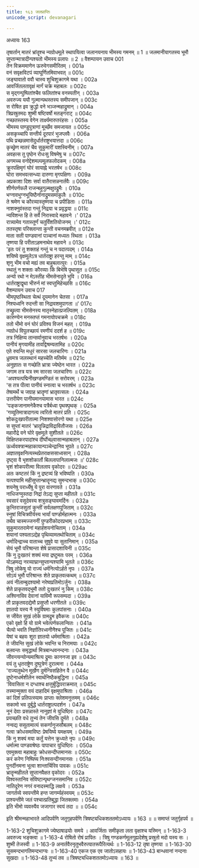 ```yaml
---
title: १६३ जलप्राप्तिः
unicode_script: devanagari

---
```



अध्यायः 163

तृषार्तान् मातरं भ्रांतॄश्च न्यग्रोधमूले स्थापयित्वा जलानयनाय भीमस्य गमनम् ॥ 1 ॥ जलमानीयागतस्य भूमौ सुप्तान्मात्रादीन्पश्यतो भीमस्य प्रलापः ॥ 2 ॥
वैशम्पायन उवाच 	001  
तेन विक्रममाणेन ऊरुवेगसमीरितम् ।	001a  
वनं सवृक्षविटपं व्याघूर्णितमिवाभवत् ॥	001c  
जङ्घावातो ववौ चास्य शुचिशुक्रागमे यथा ।	002a  
आवर्जितलतावृक्षं मार्गं चक्रे महाबलः ॥	002c  
स मृद्गन्पुष्पितांश्चैव फलितांश्च वनस्पतीन् ।	003a  
अवरुज्य ययौ गुल्मान्पथस्तस्य समीपजान् ॥	003c  
स रोषित इव क्रुद्धो वने भञ्जन्महाद्रुमान् ।	004a  
त्रिप्रस्रुतमदः शुष्मी षष्टिवर्षो मतङ्गराट् ॥	004c  
गच्छतस्तस्य वेगेन तार्क्ष्यमारुतरंहसः ।	005a  
भीमस्य पाण्डुपुत्राणां मूर्च्छेव समजायत ॥	005c  
असकृच्चापि सन्तीर्य दूरपारं भुजप्लवैः ।	006a  
पथि प्रच्छन्नमासेदुर्धार्तराष्ट्रभयात्तदा ॥	006c  
कृच्छ्रेण मातरं चैव सुकुमारीं यशस्विनीम् ।	007a  
अवहत्स तु पृष्ठेन रोधःसु विषमेषु च ॥	007c  
अगमच्च वनोद्देशमल्पमूलफलोदकम् ।	008a  
क्रूरपक्षिमृगं घोरं सायाह्ने भरतर्षभ ॥	008c  
घोरा समभवत्सन्ध्या दारुणा मृगपक्षिणः ।	009a  
अप्रकाशा दिशः सर्वा वातैरासन्ननार्तवैः ॥	009c  
शीर्णपर्णफलै राजन्बहुगुल्मक्षुपद्रुमैः ।	010a  
भग्नावभुग्नभूयिष्ठैर्नानाद्रुमसमाकुलैः ॥	010c  
ते श्रमेण च कौरव्यास्तृष्णया च प्रपीडिताः ।	011a  
नाशक्नुवंस्तदा गन्तुं निद्रया च प्रवृद्धया ॥	011c  
न्यविशन्त हि ते सर्वे निरास्वादे महावने ।\'	012a  
रात्र्यामेव गतास्तूर्णं चतुर्विंशतियोजनम् ।\'	012c  
ततस्तृषा परिक्लान्ता कुन्ती वचनमब्रवीत् ॥	012e  
माता सती पाण्डवानां पञ्चानां मध्यतः स्थिता ।	013a  
तृष्णया हि परीताऽहमनाथेव महावने ॥	013c  
\'इतः परं तु शक्ताहं गन्तुं च न पदात्पदम् ।	014a  
शयिष्ये वृक्षमूलेऽत्र धार्तराष्ट्रा हरन्तु माम् ॥	014c  
शृणु भीम वचो मह्यं तव बाहुबलात्पुरः ।	015a  
स्थातुं न शक्ताः कौरव्याः किं बिभेषि पृथासुत ॥	015c  
अन्यो रथो न मेऽस्तीह भीमसेनादृते भुवि ।	016a  
धार्तराष्ट्राद्वृथा भीरुर्न मां स्वप्तुमिहेच्छसि ॥	016c  
वैशम्पायन उवाच 	017  
भीमपृष्ठस्थिता चेत्थं दूयमानेन चेतसा ।	017a  
निश्यध्वनि रुदन्ती सा निद्रावशमुपागता ॥\'	017c  
तच्छ्रुत्वा भीमसेनस्य मातृस्नेहात्प्रजल्पितम् ।	018a  
कारुण्येन मनस्तप्तं गमनायोपचक्रमे ॥	018c  
ततो भीमो वनं घोरं प्रविश्य विजनं महत् ।	019a  
न्यग्रोधं विपुलच्छायं रमणीयं ददर्श ह ॥	019c  
तत्र निक्षिप्य तान्सर्वानुवाच भरतर्षभः ।	020a  
पानीयं मृगयामीह तावद्विश्रम्यतामिह ॥	020c  
एते रुवन्ति मधुरं सारसा जलचारिणः ।	021a  
ध्रुवमत्र जलस्थानं महच्चेति मतिर्मम ॥	021c  
अनुज्ञातः स गच्छेति भ्रात्रा ज्येष्ठेन भारत ।	022a  
जगाम तत्र यत्र स्म सारसा जलचारिणः ॥	022c  
\'अपश्यत्पद्मिनीखण्डमण्डितं स सरोवरम् ।	023a  
\'स तत्र पीत्वा पानीयं स्नात्वा च भरतर्षभ ॥	023c  
तेषामर्थे च जग्राह भ्रातॄणां भ्रातृवत्सलः ।	024a  
उत्तरीयेण पानीयमानयामास भारत ॥	024c  
\'पङ्कजानामनेकैश्च पत्रैर्बध्वा पृथक्पृथक् ।	025a  
\'गव्यूतिमात्रादागत्य त्वरितो मातरं प्रति ।	025c  
शोकदुःखपरीतात्मा निशश्वासोरगो यथा ॥	025e  
स सुप्तां मातरं \'भ्रातॄन्निद्राविद्रावितौजसः ।	026a  
महारौद्रे वने घोरे वृक्षमूले सुशीतले ॥	026c  
विक्षिप्तकरपादांश्च दीर्घोच्छ्वासान्महाबलान् ।	027a  
ऊर्ध्ववक्त्रान्महाकायान्पञ्चेन्द्रानिव भूपते ॥	027c  
अज्ञातवृक्षनित्यस्थप्रेतराक्षससाध्वसान् ।	028a  
दृष्ट्वा वै भृशशोकार्तो बिललापानिलात्मजः ॥\'	028c  
भृशं शोकपरीत्मा विललाप वृकोदरः ॥	029ac  
अतः कष्टतरं किं नु द्रष्टव्यं हि भविष्यति ।	030a  
यत्पश्यामि महीसुप्तान्भ्रातॄनद्य सुमन्दभाक् ॥	030c  
शयनेषु परार्ध्येषु ये पुरा वारणावते ।	031a  
नाधिजग्मुस्तदा निद्रां तेऽद्य सुप्ता महीतले ॥	031c  
स्वसारं वसुदेवस्य शत्रुसङ्घावमर्दिनः ।	032a  
कुन्तिराजसुतां कुन्तीं सर्वलक्षणपूजिताम् ॥	032c  
स्नुषां विचित्रवीर्यस्य भार्यां पाण्डोर्महात्मनः ।	033a  
तथैव चास्मज्जननीं पुण्डरीकोदरप्रभाम् ॥	033c  
सुकुमारतरामेनां महार्हशयनोचिताम् ।	034a  
शयानां पश्यताऽद्येह पृथिव्यामतथोचिताम् ॥	034c  
धर्मादिन्द्राच्च वाताच्च सुषुवे या सुतानिमान् ।	035a  
सेयं भूमौ परिश्रान्ता शेषे प्रासादशायिनी ॥	035c  
किं नु दुःखतरं शक्यं मया द्रष्टुमतः परम् ।	036a  
योऽहमद्य नरव्याघ्रान्सुप्तान्पश्यामि भूतले ॥	036c  
त्रिषु लोकेषु यो राज्यं धर्मनित्योऽर्हते नृपः ।	037a  
सोऽयं भूमौ परिश्रान्तः शेते प्राकृतवत्कथम् ॥	037c  
अयं नीलाम्बुदश्यामो नरेष्वप्रतिमोऽर्जुनः ।	038a  
शेते प्राकृतवद्भूमौ ततो दुःखतरं नु किम् ॥	038c  
अश्विनाविव देवानां याविमौ रूपसम्पदा ।	039a  
तौ प्राकृतवदद्येमौ प्रसुप्तौ धरणीतले ॥	039c  
ज्ञातयो यस्य नै स्युर्विषमाः कुलपांसनाः ।	040a  
स जीवेत सुखं लोके ग्रामद्रुम इवैकजः ॥	040c  
एको वृक्षो हि यो ग्रामे भवेत्पर्णफलान्वितः ।	041a  
चैत्यो भवति निर्ज्ञातिरध्वनीनैश्च पूजितः ॥	041c  
येषां च बहवः शूरा ज्ञातयो धर्ममाश्रिताः ।	042a  
ते जीवन्ति सुखं लोके भवन्ति च निरामयाः ॥	042c  
बलवन्तः समृद्धार्था मित्रबान्धवनन्दनाः ।	043a  
जीवन्त्यन्योन्यमाश्रित्य द्रुमाः काननजा इव ॥	043c  
वयं तु धृतराष्ट्रेण दुष्पुत्रेण दुरात्मना ।	044a  
\'राज्यलुब्धेन मूर्खेण दुर्मन्त्रिसहितेन वै ॥	044c  
दुष्टेनाधर्मशीलेन स्वार्थनिष्ठैकबुद्धिना ।	045a  
\'विवासिता न दग्धाश्च क्षत्तुर्बुद्धिपराक्रमात् ॥	045c  
तस्मान्मुक्ता वयं दाहादिमं वृक्षमुपाश्रिताः ।	046a  
कां दिशं प्रतिपत्स्यामः प्राप्ताः क्लेशमनुत्तमम् ॥	046c  
सकामो भव दुर्बुद्धे धार्तराष्ट्राल्पदर्शन ।	047a  
नूनं देवाः प्रसन्नास्ते नानुज्ञां मे युधिष्ठिरः ॥	047c  
प्रयच्छति वधे तुभ्यं तेन जीवसि दुर्मते ।	048a  
नन्वद्य ससुतामात्यं सकर्णानुजसौबलम् ॥	048c  
गत्वा क्रोधसमाविष्टः प्रेषयिष्ये यमक्षयम् ।	049a  
किं नु शक्यं मया कर्तुं यत्तेन क्रुध्यते नृपः ॥	049c  
धर्मात्मा पाण्डवश्रेष्ठः पापाचार युधिष्ठिरः ।	050a  
एवमुक्त्वा महाबाहुः क्रोधसन्दीप्तमानसः ॥	050c  
करं करेण निष्पिष्य निःश्वसन्दीनमानसः ।	051a  
पुनर्दीनमना भूत्वा शान्तार्चिरिव पावकः ॥	051c  
भ्रातॄन्महीतले सुप्तानवैक्षत वृकोदरः ।	052a  
विश्वस्तानिव संविष्टान्पृथग्जनसमानिव ॥	052c  
नातिदूरेण नगरं वनादस्माद्धि लक्षये ।	053a  
जागर्तव्ये स्वपन्तीमे हन्त जागर्म्यहंस्वयम् ॥	053c  
प्राश्यन्तीमे जलं पश्चात्प्रतिबुद्धा जितक्लमाः ।	054a  
इति भीमो व्यवस्यैव जजागार स्वयं तदा ॥ ॥	054c  

इति श्रीमन्महाभारते आदिपर्वणि जतुगृहपर्वणि त्रिषष्ट्यधिकशततमोऽध्यायः ॥ 163 ॥ ॥ समाप्तं जतुर्गृहपर्व ॥

1-163-2 शुचिशुक्रागमे ज्येष्ठाषाढयोः समये । आवर्जिताः समीकृता लता वृक्षाश्च यस्मिन् ॥ 1-163-3 अवरुज्य भङ्क्त्वा ॥ 1-163-4 रोषितो रोषं प्रापितः । त्रिषु गण्डकर्णमूलगुह्यदेशेषु प्रस्रुतो मदो यस्य सः । शुष्मी तेजस्वी ॥ 1-163-9 अनार्तवैरनृतुभवैरुत्पातरूपैरित्यर्थः ॥ 1-163-12 तृषा तृष्णया ॥ 1-163-30 सुसमन्दभागतिमन्दभाग्यः ॥ 1-163-40 एकज एक एव जातोऽसहायः ॥ 1-163-43 बान्धवानां नन्दनाः सुखदाः ॥ 1-163-48 तुभ्यं तव ॥ त्रिषष्ट्यधिकशततमोऽध्यायः ॥ 163 ॥